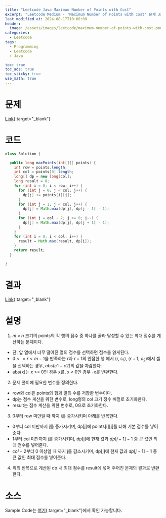 ```yaml
---
title: "Leetcode Java Maximum Number of Points with Cost"
excerpt: "Leetcode Medium - 'Maximum Number of Points with Cost' 문제 Java 풀이"
last_modified_at: 2024-08-17T10:00:00
header:
  image: /assets/images/leetcode/maximum-number-of-points-with-cost.png
categories:
  - Leetcode
tags:
  - Programming
  - Leetcode
  - Java

toc: true
toc_ads: true
toc_sticky: true
use_math: true
---
```

# 문제
[Link](https://leetcode.com/problems/maximum-number-of-points-with-cost/){:target="_blank"}

# 코드
```java
class Solution {

  public long maxPoints(int[][] points) {
    int row = points.length;
    int col = points[0].length;
    long[] dp = new long[col];
    long result = 0;
    for (int i = 0; i < row; i++) {
      for (int j = 0; j < col; j++) {
        dp[j] += points[i][j];
      }
      for (int j = 1; j < col; j++) {
        dp[j] = Math.max(dp[j], dp[j - 1] - 1);
      }
      for (int j = col - 2; j >= 0; j--) {
        dp[j] = Math.max(dp[j], dp[j + 1] - 1);
      }
    }
    for (int i = 0; i < col; i++) {
      result = Math.max(result, dp[i]);
    }
    return result;
  }

}
```

# 결과
[Link](https://leetcode.com/problems/maximum-number-of-points-with-cost/submissions/1358369378/){:target="_blank"}

# 설명
1. $m \times n$ 크기의 points의 각 행의 점수 중 하나를 골라 달성할 수 있는 최대 점수를 계산하는 문제이다.
- 단, 앞 열에서 너무 떨어진 열의 점수를 선택하면 점수를 잃게된다.
- $0 <= r < m - 1$을 만족하는 r과 $r + 1$의 인접한 행 에서 (r, c<sub>1</sub>), ($r + 1$, c<sub>2</sub>)에서 셀을 선택하는 경우, $abs(c1 - c2)$의 값을 차감한다.
- abs(x)는 x >= 0인 경우 x를, x < 0인 경우 -x를 반환한다.

2. 문제 풀이에 필요한 변수를 정의한다.
- row와 col은 points의 행과 열의 수를 저장한 변수이다.
- dp는 점수 계산을 위한 변수로, long형의 col 크기 정수 배열로 초기화한다.
- result는 점수 계산을 위한 변수로, 0으로 초기화한다.

3. 0부터 row 미만일 때 까지 i를 증가시키며 아래를 반복한다.
- 0부터 col 미만까지 j를 증가시키며, dp[j]에 points[i][j]를 더해 기본 점수를 넣어준다.
- 1부터 col 미만까지 j를 증가시키며, dp[j]에 현재 값과 $dp[j - 1] - 1$ 중 큰 값인 최대 점수를 넣어준다.
- $col - 2$부터 0 이상일 때 까지 j를 감소시키며, dp[j]에 현재 값과 $dp[j + 1] - 1$ 중 큰 값인 최대 점수를 넣어준다.

4. 위의 반복으로 계산된 dp 내 최대 점수를 result에 넣어 주어진 문제의 결과로 반환한다.

# 소스
Sample Code는 [여기](https://github.com/GracefulSoul/leetcode/blob/master/src/main/java/gracefulsoul/problems/MaximumNumberOfPointsWithCost.java){:target="_blank"}에서 확인 가능합니다.